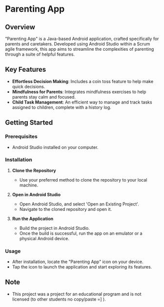 # Parenting App

## Overview
"Parenting App" is a Java-based Android application, crafted specifically for parents and caretakers. Developed using Android Studio within a Scrum agile framework, this app aims to streamline the complexities of parenting through a suite of helpful features.

## Key Features
- **Effortless Decision Making**: Includes a coin toss feature to help make quick decisions.
- **Mindfulness for Parents**: Integrates mindfulness exercises to help parents stay calm and focused.
- **Child Task Management**: An efficient way to manage and track tasks assigned to children, complete with a history log.

## Getting Started

### Prerequisites
- Android Studio installed on your computer.

### Installation
1. **Clone the Repository**
   - Use your preferred method to clone the repository to your local machine.

2. **Open in Android Studio**
   - Open Android Studio, and select 'Open an Existing Project'.
   - Navigate to the cloned repository and open it.

3. **Run the Application**
   - Build the project in Android Studio.
   - Once the build is successful, run the app on an emulator or a physical Android device.

### Usage
- After installation, locate the "Parenting App" icon on your device.
- Tap the icon to launch the application and start exploring its features.

## Note
- This project was a project for an educational program and is not licensed (to other students no copy/paste =] ).

